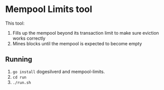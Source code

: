 # Mempool Limits tool

This tool:

1. Fills up the mempool beyond its transaction limit to make sure eviction works correctly
2. Mines blocks until the mempool is expected to become empty

## Running

1. `go install` dogesilverd and mempool-limits.
2. `cd run`
3. `./run.sh`


